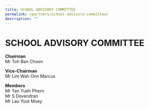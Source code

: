 ```yaml
---
title: SCHOOL ADVISORY COMMITTEE
permalink: /partners/school-advisory-committee/
description: ""
---
```

# SCHOOL ADVISORY COMMITTEE

**Chairman**   
Mr Toh Ban Choon
  
**Vice-Chairman**   
Mr Lim Wah Onn Marcus

  

**Members**   
Mr Tan Yueh Phern   
Mr S Devendran    
Mr Lau Yoot Moey